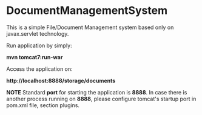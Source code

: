 DocumentManagementSystem
========================

This is a simple File/Document Management system based only on javax.servlet technology. 


Run application by simply:

**mvn tomcat7:run-war**

Access the application on:

**http://localhost:8888/storage/documents**


**NOTE** Standard **port** for starting the application is **8888**. In case there is another 
process running on **8888**, please configure tomcat's startup port in pom.xml file, section plugins.
